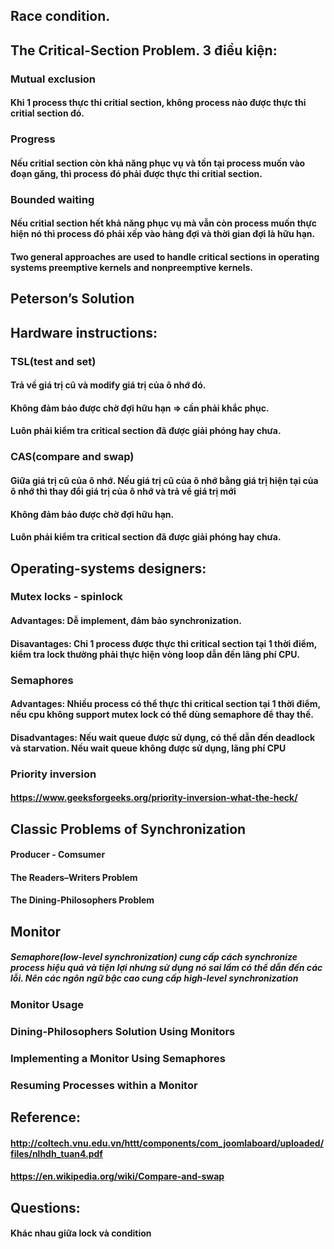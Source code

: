 ## Race condition.

## The Critical-Section Problem. 3 điều kiện:
### Mutual exclusion 
#### Khi 1 process thực thi critial section, không process nào được thực thi critial section đó.
### Progress 
#### Nếu critial section còn khả năng phục vụ và tồn tại process muốn vào đoạn găng, thì process đó phải được thực thi critial section.
### Bounded waiting
#### Nếu critial section hết khả năng phục vụ mà vẫn còn process muốn thực hiện nó thì process đó phải xếp vào hàng đợi và thời gian đợi là hữu hạn.
#### Two general approaches are used to handle critical sections in operating systems preemptive kernels and nonpreemptive kernels.

## Peterson’s Solution

## Hardware instructions:
### TSL(test and set)
#### Trả về giá trị cũ và modify giá trị của ô nhớ đó.
#### Không đảm bảo được chờ đợi hữu hạn => cần phải khắc phục.
#### Luôn phải kiểm tra critical section đã được giải phóng hay chưa.
### CAS(compare and swap)
#### Giữa giá trị cũ của ô nhớ. Nếu giá trị cũ của ô nhớ bằng giá trị hiện tại của ô nhớ thì thay đổi giá trị của ô nhớ và trả về giá trị mới
#### Không đảm bảo được chờ đợi hữu hạn.
#### Luôn phải kiểm tra critical section đã được giải phóng hay chưa.

## Operating-systems designers: 
### Mutex locks - spinlock
#### Advantages: Dễ implement, đảm bảo synchronization.
#### Disavantages: Chỉ 1 process được thực thi critical section tại 1 thời điểm, kiểm tra lock thường phải thực hiện vòng loop dẫn đến lãng phí CPU.
### Semaphores
#### Advantages: Nhiều process có thể thực thi critical section tại 1 thời điểm, nếu cpu không support mutex lock có thể dùng semaphore để thay thế.
#### Disadvantages: Nếu wait queue được sử dụng, có thể dẫn đến deadlock và starvation. Nếu wait queue không được sử dụng, lãng phí CPU
### Priority inversion
#### https://www.geeksforgeeks.org/priority-inversion-what-the-heck/

## Classic Problems of Synchronization
#### Producer - Comsumer
#### The Readers–Writers Problem
#### The Dining-Philosophers Problem

## Monitor
##### Semaphore(low-level synchronization) cung cấp cách synchronize process hiệu quả và tiện lợi nhưng sử dụng nó sai lầm có thể dẫn đến các lỗi. Nên các ngôn ngữ bậc cao cung cấp high-level synchronization
### Monitor Usage
### Dining-Philosophers Solution Using Monitors
### Implementing a Monitor Using Semaphores
### Resuming Processes within a Monitor
  
## Reference:
#### http://coltech.vnu.edu.vn/httt/components/com_joomlaboard/uploaded/files/nlhdh_tuan4.pdf
#### https://en.wikipedia.org/wiki/Compare-and-swap

## Questions:
#### Khác nhau giữa lock và condition

